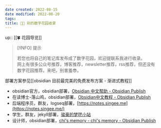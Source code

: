 ```yaml
---
date created: 2022-08-15
date modified: 2022-08-20
tags: 
title: 👬🏻 别的数字花园收录
---
```


up:: [[🍀 花园导览]]

> [!INFO] 提示
>   
>若您也将自己的笔记库发布成了数字花园，欢迎提联系我进行收录。  
>网上有很多公众号推荐，博客推荐，newsletter推荐，rss推荐，但还没有数字花园推荐。来吧，别害羞😎。

部署方案参见[[obsidian 目前最完美的免费发布方案 - 渐进式教程]]

- obsidian官方，obsidian部署，[Obsidian 中文帮助 - Obsidian Publish](https://publish.obsidian.md/help-zh/)
- 在读博士-落山鸡，obsidian部署，[Obsidian中文教程 - Obsidian Publish](https://publish.obsidian.md/chinesehelp)
- 后端程序员，群友，logseq部署，[https://notes.singee.me](https://notes.singee.me/)
- 学生，群友，jekyll部署，[骏豪的梦呓小站](https://notes.zustcv.fun)
- 设计师，obsidian部署，[chi's memory - chi's memory - Obsidian Publish](https://publish.obsidian.md/chiux/chi's+memory)
